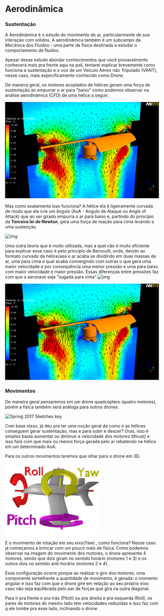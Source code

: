 # Aerodinâmica

### Sustentação

A Aerodinâmica é o estudo do movimento do ar, particularmente de sua interação com sólidos. A aerodinâmica também é um subcampo da Mecânica dos Fluídos - uma parte da física destinada a estudar o comportamento de fluídos.

Apesar desse estudo abordar conhecimentos que você provavelmente conhecerá mais pra frente aqui na poli, tentarei explicar brevemente como funciona a sustentação e o voo de um Veiculo Aéreo não Tripulado (VANT), nesse caso, mais especificamente conhecido como Drone.

De maneira geral, os motores acoplados de hélices geram uma força de sustentação ao empurrar o ar para "baixo" como podemos observar na análise aerodinâmica (CFD) de uma hélice a seguir:

![velocity_core](https://github.com/SkyRats/workshops/blob/master/doc/velocity_core.png)

Mas como exatamente isso funciona?
A hélice ela é ligeiramente curvada de modo que ela crie um ângulo (AoA - Angulo de Ataque ou Angle of Attack) que ao ser girado empurra o ar para baixo e, partindo do princípio da **Terceira lei de Newton**, gera uma força de reação para cima levando a uma sustenção.

![img](https://static.sciencelearn.org.nz/images/images/000/000/670/embed/FLT_SCI_ART_02_WingsAndLift_AirflowAngleAttackDeflection_V3.jpg?1522296060)

Uma outra teoria que é muito utilizada, mas a qual não é muito eficiente para explicar esse caso é pelo princípio de Bernoulli, onde, devido ao formato curvado da hélice/asa o ar acaba se dividindo em duas massas de ar, uma para cima a qual acaba convergindo com outras o que gera uma maior velocidade e por consequência uma menor pressão e uma para baixo com maior velocidade e maior pressão. Essas diferenças entre pressões faz com que a aeronave seja "sugada para cima".![img](https://static.sciencelearn.org.nz/images/images/000/000/671/embed/Airflow-v4.png?1572924268)

![img](https://github.com/SkyRats/workshops/blob/master/doc/velocity_core.png)

### Movimentos

De maneira geral pensaremos em um drone quadcóptero (quatro motores), porém a física também será análoga para outros drones.

![Spring 2017 Sketches key](https://www.wired.com/wp-content/uploads/2017/05/spring_2017_sketches_key4.jpg)

Com base nisso, já deu pra ter uma noção geral de como o as hélices conseguem gerar sustentação, mas e  para subir e descer? Oras, isso é simples basta aumentar ou diminuir a velocidade dos motores (thrust) e isso fará com que mais ou menos força gerada pelo ar rebatendo na hélice em um determinado AoA.

Para os outros movimentos teremos que olhar para o drone em 3D.

![img](https://github.com/SkyRats/workshops/blob/master/doc/movements.PNG)

E o movimento de rotação em seu eixo(Yaw) , como funciona? Nesse caso já começamos a brincar com um pouco mais de física. Como podemos observar na imagem do movimento dos motores, o drone apresenta 4 motores, sendo que dois giram no sentido horário (motores 1 e 3) e os outros dois no sentido anti-horário (motores 2 e 4).

Essa configuração ocorre porque ao realizar o giro dos motores, uma componente semelhante a quantidade de movimento, é gerada: o momento angular e isso faz com que o drone gire em relação ao seu próprio eixo caso não seja equilibrada pelo par de forças que gira na outra diagonal.

Para ir pra frente e pra trás (Pitch) ou pra direita e pra esquerda (Roll), os pares de motores do mesmo lado tem velocidades reduzidas e isso faz com q ele tombe pra esse lado, inclinando o drone.
